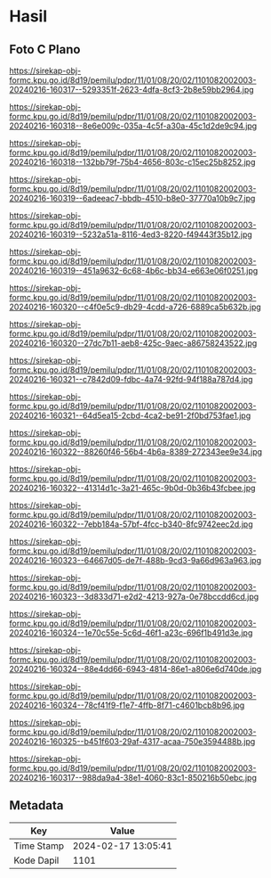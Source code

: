 # Hasil

## Foto C Plano

https://sirekap-obj-formc.kpu.go.id/8d19/pemilu/pdpr/11/01/08/20/02/1101082002003-20240216-160317--5293351f-2623-4dfa-8cf3-2b8e59bb2964.jpg

https://sirekap-obj-formc.kpu.go.id/8d19/pemilu/pdpr/11/01/08/20/02/1101082002003-20240216-160318--8e6e009c-035a-4c5f-a30a-45c1d2de9c94.jpg

https://sirekap-obj-formc.kpu.go.id/8d19/pemilu/pdpr/11/01/08/20/02/1101082002003-20240216-160318--132bb79f-75b4-4656-803c-c15ec25b8252.jpg

https://sirekap-obj-formc.kpu.go.id/8d19/pemilu/pdpr/11/01/08/20/02/1101082002003-20240216-160319--6adeeac7-bbdb-4510-b8e0-37770a10b9c7.jpg

https://sirekap-obj-formc.kpu.go.id/8d19/pemilu/pdpr/11/01/08/20/02/1101082002003-20240216-160319--5232a51a-8116-4ed3-8220-f49443f35b12.jpg

https://sirekap-obj-formc.kpu.go.id/8d19/pemilu/pdpr/11/01/08/20/02/1101082002003-20240216-160319--451a9632-6c68-4b6c-bb34-e663e06f0251.jpg

https://sirekap-obj-formc.kpu.go.id/8d19/pemilu/pdpr/11/01/08/20/02/1101082002003-20240216-160320--c4f0e5c9-db29-4cdd-a726-6889ca5b632b.jpg

https://sirekap-obj-formc.kpu.go.id/8d19/pemilu/pdpr/11/01/08/20/02/1101082002003-20240216-160320--27dc7b11-aeb8-425c-9aec-a86758243522.jpg

https://sirekap-obj-formc.kpu.go.id/8d19/pemilu/pdpr/11/01/08/20/02/1101082002003-20240216-160321--c7842d09-fdbc-4a74-92fd-94f188a787d4.jpg

https://sirekap-obj-formc.kpu.go.id/8d19/pemilu/pdpr/11/01/08/20/02/1101082002003-20240216-160321--64d5ea15-2cbd-4ca2-be91-2f0bd753fae1.jpg

https://sirekap-obj-formc.kpu.go.id/8d19/pemilu/pdpr/11/01/08/20/02/1101082002003-20240216-160322--88260f46-56b4-4b6a-8389-272343ee9e34.jpg

https://sirekap-obj-formc.kpu.go.id/8d19/pemilu/pdpr/11/01/08/20/02/1101082002003-20240216-160322--41314d1c-3a21-465c-9b0d-0b36b43fcbee.jpg

https://sirekap-obj-formc.kpu.go.id/8d19/pemilu/pdpr/11/01/08/20/02/1101082002003-20240216-160322--7ebb184a-57bf-4fcc-b340-8fc9742eec2d.jpg

https://sirekap-obj-formc.kpu.go.id/8d19/pemilu/pdpr/11/01/08/20/02/1101082002003-20240216-160323--64667d05-de7f-488b-9cd3-9a66d963a963.jpg

https://sirekap-obj-formc.kpu.go.id/8d19/pemilu/pdpr/11/01/08/20/02/1101082002003-20240216-160323--3d833d71-e2d2-4213-927a-0e78bccdd6cd.jpg

https://sirekap-obj-formc.kpu.go.id/8d19/pemilu/pdpr/11/01/08/20/02/1101082002003-20240216-160324--1e70c55e-5c6d-46f1-a23c-696f1b491d3e.jpg

https://sirekap-obj-formc.kpu.go.id/8d19/pemilu/pdpr/11/01/08/20/02/1101082002003-20240216-160324--88e4dd66-6943-4814-86e1-a806e6d740de.jpg

https://sirekap-obj-formc.kpu.go.id/8d19/pemilu/pdpr/11/01/08/20/02/1101082002003-20240216-160324--78cf41f9-f1e7-4ffb-8f71-c4601bcb8b96.jpg

https://sirekap-obj-formc.kpu.go.id/8d19/pemilu/pdpr/11/01/08/20/02/1101082002003-20240216-160325--b451f603-29af-4317-acaa-750e3594488b.jpg

https://sirekap-obj-formc.kpu.go.id/8d19/pemilu/pdpr/11/01/08/20/02/1101082002003-20240216-160317--988da9a4-38e1-4060-83c1-850216b50ebc.jpg


## Metadata

| Key        | Value               |
| ---------- | ------------------- |
| Time Stamp | 2024-02-17 13:05:41 |
| Kode Dapil | 1101                |



